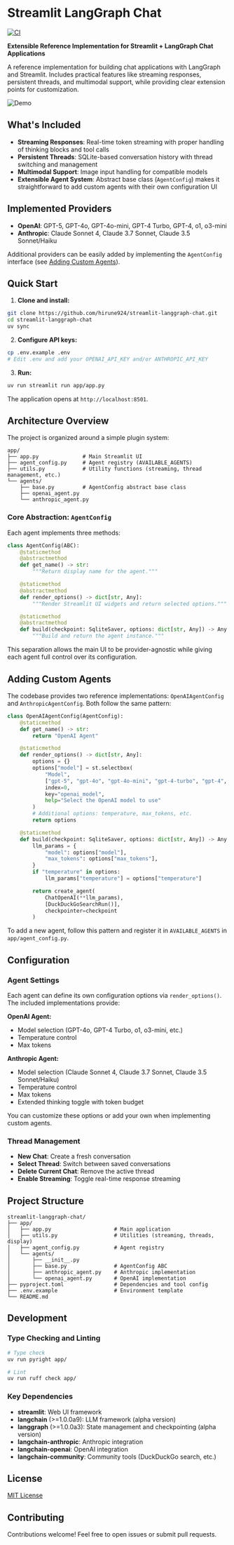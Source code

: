 # Streamlit LangGraph Chat

[![CI](https://github.com/hirune924/streamlit-langgraph-chat/actions/workflows/ci.yml/badge.svg)](https://github.com/hirune924/streamlit-langgraph-chat/actions/workflows/ci.yml)

**Extensible Reference Implementation for Streamlit + LangGraph Chat Applications**

A reference implementation for building chat applications with LangGraph and Streamlit. Includes practical features like streaming responses, persistent threads, and multimodal support, while providing clear extension points for customization.

![Demo](assets/demo.gif)

## What's Included

- **Streaming Responses**: Real-time token streaming with proper handling of thinking blocks and tool calls
- **Persistent Threads**: SQLite-based conversation history with thread switching and management
- **Multimodal Support**: Image input handling for compatible models
- **Extensible Agent System**: Abstract base class (`AgentConfig`) makes it straightforward to add custom agents with their own configuration UI

## Implemented Providers

- **OpenAI**: GPT-5, GPT-4o, GPT-4o-mini, GPT-4 Turbo, GPT-4, o1, o3-mini
- **Anthropic**: Claude Sonnet 4, Claude 3.7 Sonnet, Claude 3.5 Sonnet/Haiku

Additional providers can be easily added by implementing the `AgentConfig` interface (see [Adding Custom Agents](#adding-custom-agents)).

## Quick Start

1. **Clone and install:**
```bash
git clone https://github.com/hirune924/streamlit-langgraph-chat.git
cd streamlit-langgraph-chat
uv sync
```

2. **Configure API keys:**
```bash
cp .env.example .env
# Edit .env and add your OPENAI_API_KEY and/or ANTHROPIC_API_KEY
```

3. **Run:**
```bash
uv run streamlit run app/app.py
```

The application opens at `http://localhost:8501`.

## Architecture Overview

The project is organized around a simple plugin system:

```
app/
├── app.py              # Main Streamlit UI
├── agent_config.py     # Agent registry (AVAILABLE_AGENTS)
├── utils.py            # Utility functions (streaming, thread management, etc.)
└── agents/
    ├── base.py         # AgentConfig abstract base class
    ├── openai_agent.py
    └── anthropic_agent.py
```

### Core Abstraction: `AgentConfig`

Each agent implements three methods:

```python
class AgentConfig(ABC):
    @staticmethod
    @abstractmethod
    def get_name() -> str:
        """Return display name for the agent."""

    @staticmethod
    @abstractmethod
    def render_options() -> dict[str, Any]:
        """Render Streamlit UI widgets and return selected options."""

    @staticmethod
    @abstractmethod
    def build(checkpoint: SqliteSaver, options: dict[str, Any]) -> Any:
        """Build and return the agent instance."""
```

This separation allows the main UI to be provider-agnostic while giving each agent full control over its configuration.

## Adding Custom Agents

The codebase provides two reference implementations: `OpenAIAgentConfig` and `AnthropicAgentConfig`. Both follow the same pattern:

```python
class OpenAIAgentConfig(AgentConfig):
    @staticmethod
    def get_name() -> str:
        return "OpenAI Agent"

    @staticmethod
    def render_options() -> dict[str, Any]:
        options = {}
        options["model"] = st.selectbox(
            "Model",
            ["gpt-5", "gpt-4o", "gpt-4o-mini", "gpt-4-turbo", "gpt-4", "o1", "o3-mini"],
            index=0,
            key="openai_model",
            help="Select the OpenAI model to use"
        )
        # Additional options: temperature, max_tokens, etc.
        return options

    @staticmethod
    def build(checkpoint: SqliteSaver, options: dict[str, Any]) -> Any:
        llm_params = {
            "model": options["model"],
            "max_tokens": options["max_tokens"],
        }
        if "temperature" in options:
            llm_params["temperature"] = options["temperature"]

        return create_agent(
            ChatOpenAI(**llm_params),
            [DuckDuckGoSearchRun()],
            checkpointer=checkpoint
        )
```

To add a new agent, follow this pattern and register it in `AVAILABLE_AGENTS` in `app/agent_config.py`.

## Configuration

### Agent Settings

Each agent can define its own configuration options via `render_options()`. The included implementations provide:

**OpenAI Agent:**
- Model selection (GPT-4o, GPT-4 Turbo, o1, o3-mini, etc.)
- Temperature control
- Max tokens

**Anthropic Agent:**
- Model selection (Claude Sonnet 4, Claude 3.7 Sonnet, Claude 3.5 Sonnet/Haiku)
- Temperature control
- Max tokens
- Extended thinking toggle with token budget

You can customize these options or add your own when implementing custom agents.

### Thread Management

- **New Chat**: Create a fresh conversation
- **Select Thread**: Switch between saved conversations
- **Delete Current Chat**: Remove the active thread
- **Enable Streaming**: Toggle real-time response streaming

## Project Structure

```
streamlit-langgraph-chat/
├── app/
│   ├── app.py                    # Main application
│   ├── utils.py                  # Utilities (streaming, threads, display)
│   ├── agent_config.py           # Agent registry
│   └── agents/
│       ├── __init__.py
│       ├── base.py               # AgentConfig ABC
│       ├── anthropic_agent.py    # Anthropic implementation
│       └── openai_agent.py       # OpenAI implementation
├── pyproject.toml                # Dependencies and tool config
├── .env.example                  # Environment template
└── README.md
```

## Development

### Type Checking and Linting

```bash
# Type check
uv run pyright app/

# Lint
uv run ruff check app/
```

### Key Dependencies

- **streamlit**: Web UI framework
- **langchain** (>=1.0.0a9): LLM framework (alpha version)
- **langgraph** (>=1.0.0a3): State management and checkpointing (alpha version)
- **langchain-anthropic**: Anthropic integration
- **langchain-openai**: OpenAI integration
- **langchain-community**: Community tools (DuckDuckGo search, etc.)

## License

[MIT License](LICENSE)

## Contributing

Contributions welcome! Feel free to open issues or submit pull requests.
